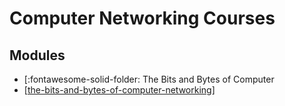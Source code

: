 Computer Networking Courses
===

Modules
---

- [:fontawesome-solid-folder: The Bits and Bytes of Computer
- [[the-bits-and-bytes-of-computer-networking]]

[//begin]: # "Autogenerated link references for markdown compatibility"
[the-bits-and-bytes-of-computer-networking]: the-bits-and-bytes-of-computer-networking/the-bits-and-bytes-of-computer-networking.md "The Bits and Bytes of Computer Networking"
[//end]: # "Autogenerated link references"